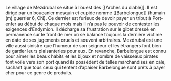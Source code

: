 Le village de Mezdrubal se situe à l’ouest des [[Arches du diable]]. Il est dirigé par un boucanier mesquin et cupide nommé [[Barbelongue]] (humain (m) guerrier 6, CN). Ce dernier est furieux de devoir payer un tribut à Port-enfer au début de chaque mois mais il n’a pas le pouvoir de contester les exigences d’Endymion. Il décharge sa frustration sur le gibet dressé en permanence sur le front de mer où se balance toujours la dernière victime en date de ses jugements cruels et souvent arbitraires. Mezdrubal est une ville aussi sinistre que l’humeur de son seigneur et les étrangers font bien de garder leurs plaisanteries pour eux. En revanche, Barbelongue est connu pour aimer les beaux habits et les bijoux et nombre de vaisseaux pirates font voile vers son port quand ils possèdent de telles marchandises en cale, sachant que tous ceux qui tentent d’apaiser Barbelongue sont prêts à payer cher pour ce genre de produits.